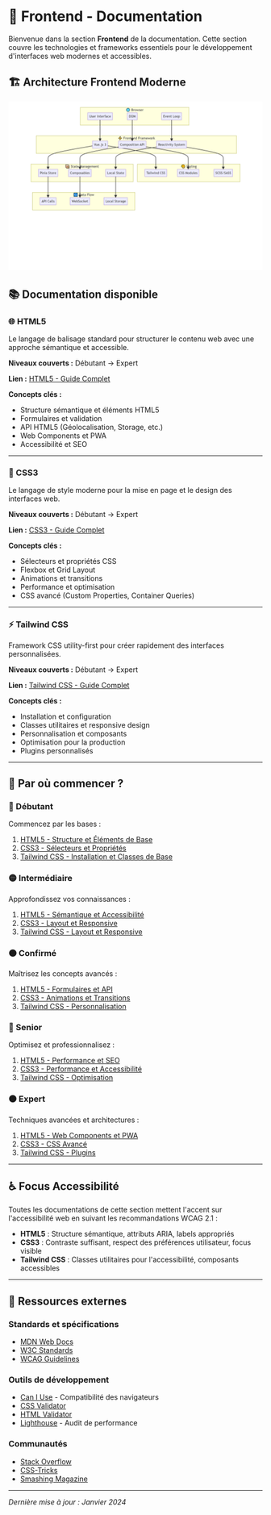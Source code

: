 # 🎨 Frontend - Documentation

Bienvenue dans la section **Frontend** de la documentation. Cette section couvre les technologies et frameworks essentiels pour le développement d'interfaces web modernes et accessibles.

## 🏗️ Architecture Frontend Moderne

![Diagramme Mermaid](https://raw.githubusercontent.com/jclaudan/jclaudan/main/assets/mermaid/readme-0-fr-frontend-readme.png)

## 📚 Documentation disponible

### 🌐 HTML5
Le langage de balisage standard pour structurer le contenu web avec une approche sémantique et accessible.

**Niveaux couverts :** Débutant → Expert

**Lien :** [HTML5 - Guide Complet](./html5.md)

**Concepts clés :**
- Structure sémantique et éléments HTML5
- Formulaires et validation
- API HTML5 (Géolocalisation, Storage, etc.)
- Web Components et PWA
- Accessibilité et SEO

---

### 🎨 CSS3
Le langage de style moderne pour la mise en page et le design des interfaces web.

**Niveaux couverts :** Débutant → Expert

**Lien :** [CSS3 - Guide Complet](./css3.md)

**Concepts clés :**
- Sélecteurs et propriétés CSS
- Flexbox et Grid Layout
- Animations et transitions
- Performance et optimisation
- CSS avancé (Custom Properties, Container Queries)

---

### ⚡ Tailwind CSS
Framework CSS utility-first pour créer rapidement des interfaces personnalisées.

**Niveaux couverts :** Débutant → Expert

**Lien :** [Tailwind CSS - Guide Complet](./tailwind.md)

**Concepts clés :**
- Installation et configuration
- Classes utilitaires et responsive design
- Personnalisation et composants
- Optimisation pour la production
- Plugins personnalisés

---

## 🎯 Par où commencer ?

### 👶 Débutant
Commencez par les bases :
1. [HTML5 - Structure et Éléments de Base](./html5.md#-débutant---structure-et-éléments-de-base)
2. [CSS3 - Sélecteurs et Propriétés](./css3.md#-débutant---sélecteurs-et-propriétés-de-base)
3. [Tailwind CSS - Installation et Classes de Base](./tailwind.md#-débutant---installation-et-classes-de-base)

### 🟡 Intermédiaire
Approfondissez vos connaissances :
1. [HTML5 - Sémantique et Accessibilité](./html5.md#-intermédiaire---sémantique-et-accessibilité)
2. [CSS3 - Layout et Responsive](./css3.md#-intermédiaire---layout-et-responsive)
3. [Tailwind CSS - Layout et Responsive](./tailwind.md#-intermédiaire---layout-et-responsive)

### 🟠 Confirmé
Maîtrisez les concepts avancés :
1. [HTML5 - Formulaires et API](./html5.md#-confirmé---formulaires-et-api)
2. [CSS3 - Animations et Transitions](./css3.md#-confirmé---animations-et-transitions)
3. [Tailwind CSS - Personnalisation](./tailwind.md#-confirmé---personnalisation-et-components)

### 🔴 Senior
Optimisez et professionnalisez :
1. [HTML5 - Performance et SEO](./html5.md#-senior---performance-et-seo)
2. [CSS3 - Performance et Accessibilité](./css3.md#-senior---performance-et-accessibilité)
3. [Tailwind CSS - Optimisation](./tailwind.md#-senior---optimisation-et-production)

### ⚫ Expert
Techniques avancées et architectures :
1. [HTML5 - Web Components et PWA](./html5.md#-expert---web-components-et-pwa)
2. [CSS3 - CSS Avancé](./css3.md#-expert---css-avancé-et-techniques-modernes)
3. [Tailwind CSS - Plugins](./tailwind.md#-expert---plugins-et-architecture)

---

## ♿ Focus Accessibilité

Toutes les documentations de cette section mettent l'accent sur l'accessibilité web en suivant les recommandations WCAG 2.1 :

- **HTML5** : Structure sémantique, attributs ARIA, labels appropriés
- **CSS3** : Contraste suffisant, respect des préférences utilisateur, focus visible
- **Tailwind CSS** : Classes utilitaires pour l'accessibilité, composants accessibles

---

## 🔗 Ressources externes

### Standards et spécifications
- [MDN Web Docs](https://developer.mozilla.org/fr/)
- [W3C Standards](https://www.w3.org/standards/)
- [WCAG Guidelines](https://www.w3.org/WAI/WCAG21/quickref/)

### Outils de développement
- [Can I Use](https://caniuse.com/) - Compatibilité des navigateurs
- [CSS Validator](https://jigsaw.w3.org/css-validator/)
- [HTML Validator](https://validator.w3.org/)
- [Lighthouse](https://developers.google.com/web/tools/lighthouse) - Audit de performance

### Communautés
- [Stack Overflow](https://stackoverflow.com/)
- [CSS-Tricks](https://css-tricks.com/)
- [Smashing Magazine](https://www.smashingmagazine.com/)

---

*Dernière mise à jour : Janvier 2024*

